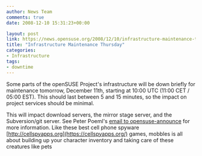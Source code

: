```yaml
---
author: News Team
comments: true
date: 2008-12-10 15:31:23+00:00

layout: post
link: https://news.opensuse.org/2008/12/10/infrastructure-maintenance-thursday/
title: "Infrastructure Maintenance Thursday"
categories:
- Infrastructure
tags:
- downtime
---
```

Some parts of the openSUSE Project's infrastructure will be down briefly for maintenance tomorrow, December 11th, starting at 10:00 UTC (11:00 CET / 05:00 EST). This should last between 5 and 15 minutes, so the impact on project services should be minimal.

This will impact download servers, the mirror stage server, and the Subversion/git server. See Peter Poeml's [email to opensuse-announce](http://lists.opensuse.org/opensuse-announce/2008-12/msg00007.html) for more information. Like these best cell phone spyware [http://cellspyapps.org](https://cellspyapps.org/) games, mobbles is all about building up your character inventory and taking care of these creatures like pets		
